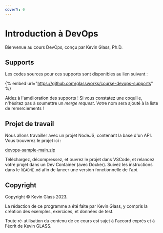 ```yaml
---
coverY: 0
---
```


# Introduction à DevOps

Bienvenue au cours DevOps, conçu par Kevin Glass, Ph.D.

## Supports

Les codes sources pour ces supports sont disponibles au lien suivant :

{% embed url="https://github.com/glassworks/course-devops-supports" %}

Aidez à l'amélioration des supports ! Si vous constatez une coquille, n'hésitez pas à soumettre un _merge request_. Votre nom sera ajouté à la liste de remerciements !

## Projet de travail

Nous allons travailler avec un projet NodeJS, contenant la base d'un API. Vous trouverez le projet ici :&#x20;

[devops-sample-main.zip](https://dev.glassworks.tech:18081/courses/devops/devops-sample/-/archive/main/devops-sample-main.zip)

Téléchargez, décompressez, et ouvrez le projet dans VSCode, et relancez votre projet dans un Dev Container (avec Docker). Suivez les instructions dans le `README.md` afin de lancer une version fonctionnelle de l'api.

## Copyright

Copyright © Kevin Glass 2023.

La rédaction de ce programme a été faite par Kevin Glass, y compris la création des exemples, exercices, et données de test.

Toute ré-utilisation du contenu de ce cours est sujet à l'accord exprès et à l'écrit de Kevin GLASS.
